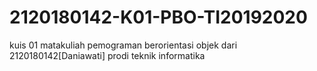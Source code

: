 # 2120180142-K01-PBO-TI20192020
kuis 01 matakuliah pemograman berorientasi objek dari 2120180142[Daniawati] prodi teknik informatika
